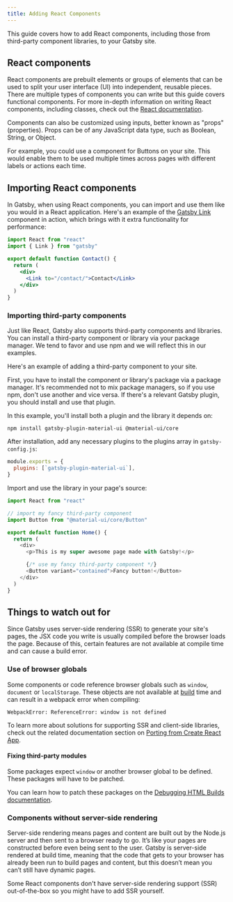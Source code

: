 ```yaml
---
title: Adding React Components
---
```


This guide covers how to add React components, including those from third-party component libraries, to your Gatsby site.

## React components

React components are prebuilt elements or groups of elements that can be used to split your user interface (UI) into independent, reusable pieces. There are multiple types of components you can write but this guide covers functional components. For more in-depth information on writing React components, including classes, check out the [React documentation](https://reactjs.org/docs/components-and-props.html).

Components can also be customized using inputs, better known as "props" (properties). Props can be of any JavaScript data type, such as Boolean, String, or Object.

For example, you could use a component for Buttons on your site. This would enable them to be used multiple times across pages with different labels or actions each time.

## Importing React components

In Gatsby, when using React components, you can import and use them like you would in a React application. Here's an example of the [Gatsby Link](/docs/gatsby-link/) component in action, which brings with it extra functionality for performance:

```jsx
import React from "react"
import { Link } from "gatsby"

export default function Contact() {
  return (
    <div>
      <Link to="/contact/">Contact</Link>
    </div>
  )
}
```

### Importing third-party components

Just like React, Gatsby also supports third-party components and libraries. You can install a third-party component or library via your package manager. We tend to favor and use npm and we will reflect this in our examples.

Here's an example of adding a third-party component to your site.

First, you have to install the component or library's package via a package manager. It's recommended not to mix package managers, so if you use npm, don't use another and vice versa. If there's a relevant Gatsby plugin, you should install and use that plugin.

In this example, you'll install both a plugin and the library it depends on:

```shell
npm install gatsby-plugin-material-ui @material-ui/core
```

After installation, add any necessary plugins to the plugins array in `gatsby-config.js`:

```js:title=gatsby-config.js
module.exports = {
  plugins: [`gatsby-plugin-material-ui`],
}
```

Import and use the library in your page's source:

```jsx:title=index.js
import React from "react"

// import my fancy third-party component
import Button from "@material-ui/core/Button"

export default function Home() {
  return (
    <div>
      <p>This is my super awesome page made with Gatsby!</p>

      {/* use my fancy third-party component */}
      <Button variant="contained">Fancy button!</Button>
    </div>
  )
}
```

## Things to watch out for

Since Gatsby uses server-side rendering (SSR) to generate your site's pages, the JSX code you write is usually compiled before the browser loads the page. Because of this, certain features are not available at compile time and can cause a build error.

### Use of browser globals

Some components or code reference browser globals such as `window`, `document` or `localStorage`. These objects are not available at [build](/docs/glossary#build) time and can result in a webpack error when compiling:

```text
WebpackError: ReferenceError: window is not defined
```

To learn more about solutions for supporting SSR and client-side libraries, check out the related documentation section on [Porting from Create React App](/docs/porting-from-create-react-app-to-gatsby#server-side-rendering-and-browser-apis).

#### Fixing third-party modules

Some packages expect `window` or another browser global to be defined. These packages will have to be patched.

You can learn how to patch these packages on the [Debugging HTML Builds documentation](/docs/debugging-html-builds/#fixing-third-party-modules).

### Components without server-side rendering

Server-side rendering means pages and content are built out by the Node.js server and then sent to a browser ready to go. It’s like your pages are constructed before even being sent to the user. Gatsby is server-side rendered at build time, meaning that the code that gets to your browser has already been run to build pages and content, but this doesn’t mean you can’t still have dynamic pages.

Some React components don't have server-side rendering support (SSR) out-of-the-box so you might have to add SSR yourself.
